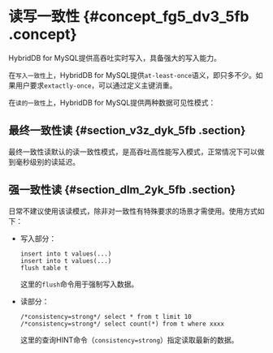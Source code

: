 # 读写一致性 {#concept_fg5_dv3_5fb .concept}

HybridDB for MySQL提供高吞吐实时写入，具备强大的写入能力。

在`写入一致性`上，HybridDB for MySQL提供`at-least-once`语义，即只多不少。如果用户要求`extactly-once`，可以通过定义主键消重。

在`读的一致性`上，HybridDB for MySQL提供两种数据可见性模式：

## 最终一致性读 {#section_v3z_dyk_5fb .section}

最终一致性读默认的读一致性模式，是高吞吐高性能写入模式，正常情况下可以做到毫秒级别的读延迟。

## 强一致性读 {#section_dlm_2yk_5fb .section}

日常不建议使用该读模式，除非对一致性有特殊要求的场景才需使用。使用方式如下：

-   写入部分：

    ```
    insert into t values(...)
    insert into t values(...)
    flush table t
    
    ```

    这里的`flush`命令用于强制写入数据。

-   读部分：

    ```
    /*consistency=strong*/ select * from t limit 10
    /*consistency=strong*/ select count(*) from t where xxxx
    
    ```

    这里的查询HINT命令（`consistency=strong`）指定读取最新的数据。


